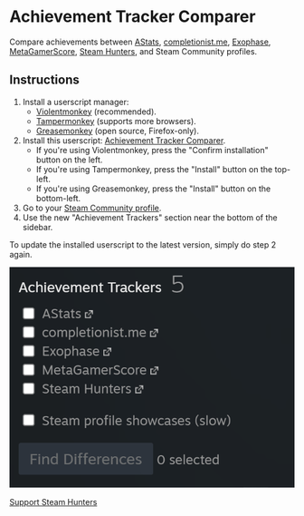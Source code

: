 # Achievement Tracker Comparer
Compare achievements between
[AStats](https://astats.astats.nl/astats/),
[completionist.me](https://completionist.me/),
[Exophase](https://www.exophase.com/),
[MetaGamerScore](https://metagamerscore.com/),
[Steam Hunters](https://steamhunters.com/profiles),
and Steam Community profiles.

## Instructions
1. Install a userscript manager:
   - [Violentmonkey](https://violentmonkey.github.io/) (recommended).
   - [Tampermonkey](https://tampermonkey.net/) (supports more browsers).
   - [Greasemonkey](https://addons.mozilla.org/en-US/firefox/addon/greasemonkey/) (open source, Firefox-only).
2. Install this userscript: [Achievement Tracker Comparer](https://raw.githubusercontent.com/RudeySH/achievement-tracker-comparer/main/dist/achievement-tracker-comparer.user.js).
   - If you're using Violentmonkey, press the "Confirm installation" button on the left.
   - If you're using Tampermonkey, press the "Install" button on the top-left.
   - If you're using Greasemonkey, press the "Install" button on the bottom-left.
4. Go to your [Steam Community profile](https://steamcommunity.com/my).
5. Use the new "Achievement Trackers" section near the bottom of the sidebar.

To update the installed userscript to the latest version, simply do step 2 again.

![Preview](preview.gif)

[Support Steam Hunters](https://steamhunters.com/supporters)
